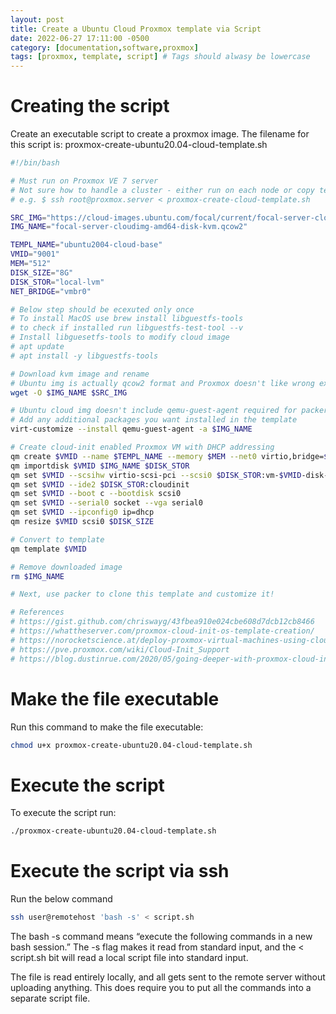 ```yaml
---
layout: post
title: Create a Ubuntu Cloud Proxmox template via Script
date: 2022-06-27 17:11:00 -0500
category: [documentation,software,proxmox]
tags: [proxmox, template, script] # Tags should alwasy be lowercase
---
```


# Creating the script
Create an executable script to create a proxmox image. The filename for this script is: proxmox-create-ubuntu20.04-cloud-template.sh

```bash
#!/bin/bash

# Must run on Proxmox VE 7 server
# Not sure how to handle a cluster - either run on each node or copy template after creating on one?
# e.g. $ ssh root@proxmox.server < proxmox-create-cloud-template.sh

SRC_IMG="https://cloud-images.ubuntu.com/focal/current/focal-server-cloudimg-amd64-disk-kvm.img"
IMG_NAME="focal-server-cloudimg-amd64-disk-kvm.qcow2"

TEMPL_NAME="ubuntu2004-cloud-base"
VMID="9001"
MEM="512"
DISK_SIZE="8G"
DISK_STOR="local-lvm"
NET_BRIDGE="vmbr0"

# Below step should be ecexuted only once
# To install MacOS use brew install libguestfs-tools
# to check if installed run libguestfs-test-tool --v
# Install libguesetfs-tools to modify cloud image
# apt update
# apt install -y libguestfs-tools

# Download kvm image and rename
# Ubuntu img is actually qcow2 format and Proxmox doesn't like wrong extensions
wget -O $IMG_NAME $SRC_IMG

# Ubuntu cloud img doesn't include qemu-guest-agent required for packer to get IP details from proxmox
# Add any additional packages you want installed in the template
virt-customize --install qemu-guest-agent -a $IMG_NAME

# Create cloud-init enabled Proxmox VM with DHCP addressing
qm create $VMID --name $TEMPL_NAME --memory $MEM --net0 virtio,bridge=$NET_BRIDGE
qm importdisk $VMID $IMG_NAME $DISK_STOR
qm set $VMID --scsihw virtio-scsi-pci --scsi0 $DISK_STOR:vm-$VMID-disk-0
qm set $VMID --ide2 $DISK_STOR:cloudinit
qm set $VMID --boot c --bootdisk scsi0
qm set $VMID --serial0 socket --vga serial0
qm set $VMID --ipconfig0 ip=dhcp
qm resize $VMID scsi0 $DISK_SIZE

# Convert to template
qm template $VMID

# Remove downloaded image
rm $IMG_NAME

# Next, use packer to clone this template and customize it!

# References
# https://gist.github.com/chriswayg/43fbea910e024cbe608d7dcb12cb8466
# https://whattheserver.com/proxmox-cloud-init-os-template-creation/
# https://norocketscience.at/deploy-proxmox-virtual-machines-using-cloud-init/
# https://pve.proxmox.com/wiki/Cloud-Init_Support
# https://blog.dustinrue.com/2020/05/going-deeper-with-proxmox-cloud-init/
```

# Make the file executable
Run this command to make the file executable:
 
 ```bash
 chmod u+x proxmox-create-ubuntu20.04-cloud-template.sh
 ```

# Execute the script
To execute the script run:

 ```bash
 ./proxmox-create-ubuntu20.04-cloud-template.sh
 ```
 
 # Execute the script via ssh
 
 Run the below command
 ```bash
 ssh user@remotehost 'bash -s' < script.sh
 ```

The bash -s command means “execute the following commands in a new bash session.” The -s flag makes it read from standard input, and the < script.sh bit will read a local script file into standard input.

The file is read entirely locally, and all gets sent to the remote server without uploading anything. This does require you to put all the commands into a separate script file.
